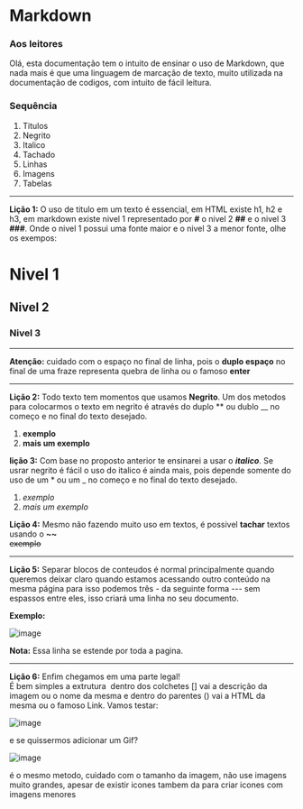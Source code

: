 # Markdown
### Aos leitores  
Olá, esta documentação tem o intuito de ensinar o uso de Markdown, que nada mais é que uma linguagem de marcação de texto,
muito utilizada na documentação de codigos, com intuito de fácil leitura.

### Sequência

1. Titulos
2. Negrito
3. Italico
4. Tachado
5. Linhas
6. Imagens
7. Tabelas
---

**Lição 1:** O uso de titulo em um texto é essencial, em HTML existe h1, h2 e h3, em markdown existe nivel 1 representado por **#** o nivel 2 **##** e o nivel 3 **###**.
Onde o nivel 1 possui uma fonte maior e o nivel 3 a menor fonte, olhe os exempos:

# Nivel 1
## Nivel 2
### Nivel 3

---  

  **Atenção:** cuidado com o espaço no final de linha, pois o **duplo espaço** no final de uma fraze representa quebra de linha ou o famoso **enter**
  
---

**Lição 2:**
Todo texto tem momentos que usamos **Negrito**.
Um dos metodos para colocarmos o texto em negrito é através do duplo ** ou dublo __ no começo e no final do texto desejado.  
1. **exemplo**  
1. __mais um exemplo__

**lição 3:**
Com  base no proposto anterior te ensinarei a usar o __*italico*__.
Se usrar negrito é fácil o uso do italico é ainda mais, pois depende somente do uso de um * ou um _ no começo e no final do texto desejado.
1. *exemplo*  
1. _mais um exemplo_

**Lição 4:**
Mesmo não fazendo muito uso em textos, é possivel **tachar** textos usando o **~~**  
~~exemplo~~

---

**Lição 5:** Separar blocos de conteudos é normal principalmente quando queremos deixar claro quando estamos acessando outro conteúdo na mesma página
para isso podemos três - da seguinte forma --- sem espassos entre eles, isso criará uma linha no seu documento.

**Exemplo:**

  ![image](https://github.com/Rondysonr/Markdown/assets/126256862/18d4047d-82b8-469c-b6e9-8a5f81c6445e)

  **Nota:** Essa linha se estende por toda a pagina.

  ---

  **Lição 6:** Enfim chegamos em uma parte legal!  
  É bem simples a extrutura **![]()** dentro dos colchetes [] vai a descrição da imagem ou o nome da mesma e dentro do parentes () vai a HTML da mesma ou o famoso Link.
  Vamos testar:

  ![image](https://github.com/Rondysonr/Markdown/assets/126256862/e87304bc-1bbf-4d1c-b3fa-799533703cae)

  e se quissermos adicionar um Gif?
  
  ![image](https://github.com/Rondysonr/Markdown/assets/126256862/ffdd3154-c1a0-4d4f-91b3-b076286a45c7)
  
  é o mesmo metodo, cuidado com o tamanho da imagem, não use imagens muito grandes, apesar de existir icones tambem da para criar icones com imagens menores
  








